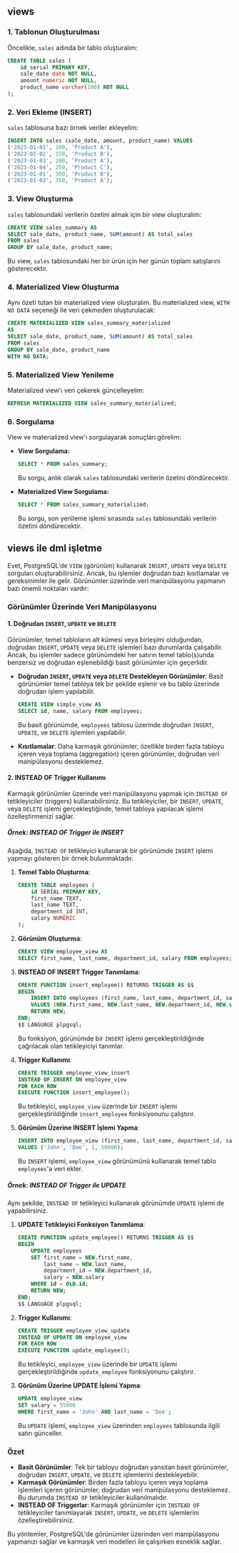 ## views 

### 1. Tablonun Oluşturulması

Öncelikle, `sales` adında bir tablo oluşturalım:

```sql
CREATE TABLE sales (
    id serial PRIMARY KEY,
    sale_date date NOT NULL,
    amount numeric NOT NULL,
    product_name varchar(100) NOT NULL
);
```

### 2. Veri Ekleme (INSERT)

`sales` tablosuna bazı örnek veriler ekleyelim:

```sql
INSERT INTO sales (sale_date, amount, product_name) VALUES
('2023-01-01', 100, 'Product A'),
('2023-01-02', 150, 'Product B'),
('2023-01-03', 200, 'Product A'),
('2023-01-04', 250, 'Product C'),
('2023-01-01', 300, 'Product B'),
('2023-01-02', 350, 'Product A');
```

### 3. View Oluşturma

`sales` tablosundaki verilerin özetini almak için bir view oluşturalım:

```sql
CREATE VIEW sales_summary AS
SELECT sale_date, product_name, SUM(amount) AS total_sales
FROM sales
GROUP BY sale_date, product_name;
```

Bu view, `sales` tablosundaki her bir ürün için her günün toplam satışlarını gösterecektir.

### 4. Materialized View Oluşturma

Aynı özeti tutan bir materialized view oluşturalım. Bu materialized view, `WITH NO DATA` seçeneği ile veri çekmeden oluşturulacak:

```sql
CREATE MATERIALIZED VIEW sales_summary_materialized
AS
SELECT sale_date, product_name, SUM(amount) AS total_sales
FROM sales
GROUP BY sale_date, product_name
WITH NO DATA;
```

### 5. Materialized View Yenileme

Materialized view'ı veri çekerek güncelleyelim:

```sql
REFRESH MATERIALIZED VIEW sales_summary_materialized;
```

### 6. Sorgulama

View ve materialized view'ı sorgulayarak sonuçları görelim:

- **View Sorgulama:**

  ```sql
  SELECT * FROM sales_summary;
  ```

  Bu sorgu, anlık olarak `sales` tablosundaki verilerin özetini döndürecektir.

- **Materialized View Sorgulama:**

  ```sql
  SELECT * FROM sales_summary_materialized;
  ```

  Bu sorgu, son yenileme işlemi sırasında `sales` tablosundaki verilerin özetini döndürecektir.


## views ile dml işletme

Evet, PostgreSQL'de `VIEW` (görünüm) kullanarak `INSERT`, `UPDATE` veya `DELETE` sorguları oluşturabilirsiniz. Ancak, bu işlemler doğrudan bazı kısıtlamalar ve gereksinimler ile gelir. Görünümler üzerinde veri manipülasyonu yapmanın bazı önemli noktaları vardır:

### Görünümler Üzerinde Veri Manipülasyonu

#### 1. Doğrudan `INSERT`, `UPDATE` ve `DELETE`

Görünümler, temel tabloların alt kümesi veya birleşimi olduğundan, doğrudan `INSERT`, `UPDATE` veya `DELETE` işlemleri bazı durumlarda çalışabilir. Ancak, bu işlemler sadece görünümdeki her satırın temel tablo(s)unda benzersiz ve doğrudan eşlenebildiği basit görünümler için geçerlidir.

- **Doğrudan `INSERT`, `UPDATE` veya `DELETE` Destekleyen Görünümler**: Basit görünümler temel tabloya tek bir şekilde eşlenir ve bu tablo üzerinde doğrudan işlem yapılabilir.

  ```sql
  CREATE VIEW simple_view AS
  SELECT id, name, salary FROM employees;
  ```

  Bu basit görünümde, `employees` tablosu üzerinde doğrudan `INSERT`, `UPDATE`, ve `DELETE` işlemleri yapılabilir.

- **Kısıtlamalar**: Daha karmaşık görünümler, özellikle birden fazla tabloyu içeren veya toplama (aggregation) içeren görünümler, doğrudan veri manipülasyonu desteklemez.

#### 2. INSTEAD OF Trigger Kullanımı

Karmaşık görünümler üzerinde veri manipülasyonu yapmak için `INSTEAD OF` tetikleyiciler (triggers) kullanabilirsiniz. Bu tetikleyiciler, bir `INSERT`, `UPDATE`, veya `DELETE` işlemi gerçekleştiğinde, temel tabloya yapılacak işlemi özelleştirmenizi sağlar.

##### Örnek: INSTEAD OF Trigger ile INSERT

Aşağıda, `INSTEAD OF` tetikleyici kullanarak bir görünümde `INSERT` işlemi yapmayı gösteren bir örnek bulunmaktadır.

1. **Temel Tablo Oluşturma**:

   ```sql
   CREATE TABLE employees (
       id SERIAL PRIMARY KEY,
       first_name TEXT,
       last_name TEXT,
       department_id INT,
       salary NUMERIC
   );
   ```

2. **Görünüm Oluşturma**:

   ```sql
   CREATE VIEW employee_view AS
   SELECT first_name, last_name, department_id, salary FROM employees;
   ```

3. **INSTEAD OF INSERT Trigger Tanımlama**:

   ```sql
   CREATE FUNCTION insert_employee() RETURNS TRIGGER AS $$
   BEGIN
       INSERT INTO employees (first_name, last_name, department_id, salary)
       VALUES (NEW.first_name, NEW.last_name, NEW.department_id, NEW.salary);
       RETURN NEW;
   END;
   $$ LANGUAGE plpgsql;
   ```

   Bu fonksiyon, görünümde bir `INSERT` işlemi gerçekleştirildiğinde çağrılacak olan tetikleyiciyi tanımlar.

4. **Trigger Kullanımı**:

   ```sql
   CREATE TRIGGER employee_view_insert
   INSTEAD OF INSERT ON employee_view
   FOR EACH ROW
   EXECUTE FUNCTION insert_employee();
   ```

   Bu tetikleyici, `employee_view` üzerinde bir `INSERT` işlemi gerçekleştirildiğinde `insert_employee` fonksiyonunu çalıştırır.

5. **Görünüm Üzerine INSERT İşlemi Yapma**:

   ```sql
   INSERT INTO employee_view (first_name, last_name, department_id, salary)
   VALUES ('John', 'Doe', 1, 50000);
   ```

   Bu `INSERT` işlemi, `employee_view` görünümünü kullanarak temel tablo `employees`'a veri ekler.

##### Örnek: INSTEAD OF Trigger ile UPDATE

Aynı şekilde, `INSTEAD OF` tetikleyici kullanarak görünümde `UPDATE` işlemi de yapabilirsiniz.

1. **UPDATE Tetikleyici Fonksiyon Tanımlama**:

   ```sql
   CREATE FUNCTION update_employee() RETURNS TRIGGER AS $$
   BEGIN
       UPDATE employees
       SET first_name = NEW.first_name,
           last_name = NEW.last_name,
           department_id = NEW.department_id,
           salary = NEW.salary
       WHERE id = OLD.id;
       RETURN NEW;
   END;
   $$ LANGUAGE plpgsql;
   ```

2. **Trigger Kullanımı**:

   ```sql
   CREATE TRIGGER employee_view_update
   INSTEAD OF UPDATE ON employee_view
   FOR EACH ROW
   EXECUTE FUNCTION update_employee();
   ```

   Bu tetikleyici, `employee_view` üzerinde bir `UPDATE` işlemi gerçekleştirildiğinde `update_employee` fonksiyonunu çalıştırır.

3. **Görünüm Üzerine UPDATE İşlemi Yapma**:

   ```sql
   UPDATE employee_view
   SET salary = 55000
   WHERE first_name = 'John' AND last_name = 'Doe';
   ```

   Bu `UPDATE` işlemi, `employee_view` üzerinden `employees` tablosunda ilgili satırı günceller.

### Özet

- **Basit Görünümler**: Tek bir tabloyu doğrudan yansıtan basit görünümler, doğrudan `INSERT`, `UPDATE`, ve `DELETE` işlemlerini destekleyebilir.
- **Karmaşık Görünümler**: Birden fazla tabloyu içeren veya toplama işlemleri içeren görünümler, doğrudan veri manipülasyonu desteklemez. Bu durumda `INSTEAD OF` tetikleyiciler kullanılmalıdır.
- **INSTEAD OF Triggerlar**: Karmaşık görünümler için `INSTEAD OF` tetikleyiciler tanımlayarak `INSERT`, `UPDATE`, ve `DELETE` işlemlerini özelleştirebilirsiniz.

Bu yöntemler, PostgreSQL'de görünümler üzerinden veri manipülasyonu yapmanızı sağlar ve karmaşık veri modelleri ile çalışırken esneklik sağlar.